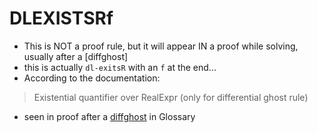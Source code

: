 DLEXISTSRf
==========
- This is NOT a proof rule, but it will appear IN a proof while solving, usually after a [diffghost]
- this is actually `dl-exitsR` with an `f` at the end...
- According to the documentation:

> Existential quantifier over RealExpr (only for differential ghost rule)

- seen in proof after a [diffghost](https://github.com/n-crespo/NASA-2023/blob/master/pages/diffghost.md) in Glossary
